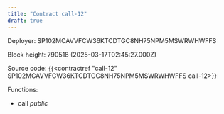 ```yaml
---
title: "Contract call-12"
draft: true
---
```

Deployer: SP102MCAVVFCW36KTCDTGC8NH75NPM5MSWRWHWFFS


 



Block height: 790518 (2025-03-17T02:45:27.000Z)

Source code: {{<contractref "call-12" SP102MCAVVFCW36KTCDTGC8NH75NPM5MSWRWHWFFS call-12>}}

Functions:

* call _public_
